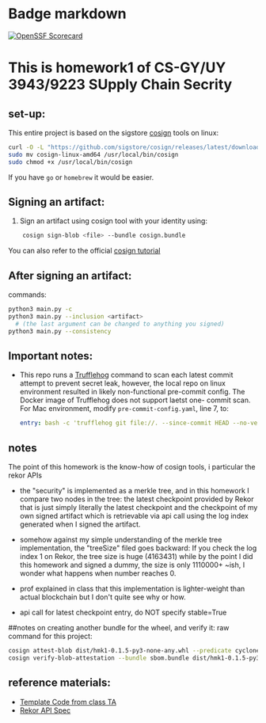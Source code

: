 # Badge markdown
[![OpenSSF Scorecard](https://api.scorecard.dev/projects/github.com/123r3n321/hmk1/badge)](https://scorecard.dev/viewer/?uri=github.com/123r3n321/hmk1)
# This is homework1 of CS-GY/UY 3943/9223 SUpply Chain Secrity

## set-up:
This entire project is based on the sigstore [cosign](https://docs.sigstore.dev/cosign/system_config/installation/) tools
on linux:
```bash
curl -O -L "https://github.com/sigstore/cosign/releases/latest/download/cosign-linux-amd64"
sudo mv cosign-linux-amd64 /usr/local/bin/cosign
sudo chmod +x /usr/local/bin/cosign
```
If you have ``go`` or ``homebrew`` it would be easier.
## Signing an artifact:
1. Sign an artifact using cosign tool with your identity using:
```bash
    cosign sign-blob <file> --bundle cosign.bundle
  ```
You can also refer to the official [cosign tutorial](https://docs.sigstore.dev/cosign/signing/signing_with_blobs/)

## After signing an artifact:
commands:
```bash
python3 main.py -c
python3 main.py --inclusion <artifact> 
  # (the last argument can be changed to anything you signed)
python3 main.py --consistency
```
## Important notes:

- This repo runs a [Trufflehog](https://github.com/trufflesecurity/trufflehog) 
    command to scan each latest commit attempt to prevent secret leak,
    however, the local repo on linux environment resulted in likely non-functional
    pre-commit config. The Docker image of Trufflehog does not support laetst one-
    commit scan. For Mac environment, modify ``pre-commit-config.yaml``, line 7, to:
    ```yaml
    entry: bash -c 'trufflehog git file://. --since-commit HEAD --no-verification --fail --max-depth=1'
    ```

## notes
The point of this homework is the know-how of cosign tools, i particular the rekor APIs
- the "security" is implemented as a merkle tree, and in this homework I compare two nodes in the tree:
the latest checkpoint provided by Rekor that is just simply literally the latest checkpoint
and the checkpoint of my own signed artifact which is retrievable via
api call using the log index generated when I signed the artifact.

- somehow against my simple understanding of the merkle tree implementation, the "treeSize" filed goes backward:
If you check the log index 1 on Rekor, the tree size is huge (4163431) while by the point I did this homework
and signed a dummy, the size is only 1110000+ ~ish, I wonder what happens when number
reaches 0.

- prof explained in class that this implementation is lighter-weight than actual blockchain but I don't quite see why or how.

- api call for latest checkpoint entry, do NOT specify stable=True


##notes on creating another bundle for the wheel, and verify it:
raw command for this project:
```bash
cosign attest-blob dist/hmk1-0.1.5-py3-none-any.whl --predicate cyclonedx-sbom.json --bundle sbom.bundle --type cyclonedx
cosign verify-blob-attestation --bundle sbom.bundle dist/hmk1-0.1.5-py3-none-any.whl --certificate-identity jr5887@nyu.edu --certificate-oidc-issuer https://token.actions.githubusercontent.com --type cyclonedx --check-claims
```

## reference materials:
- [Template Code from class TA](https://github.com/mayank-ramnani/python-rekor-monitor-template)
- [Rekor API Spec](https://www.sigstore.dev/swagger/#/tlog/getLogInfo)